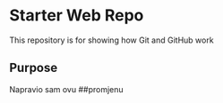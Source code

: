 # Starter Web Repo

This repository is for showing how Git and GitHub work

## Purpose

Napravio sam ovu ##promjenu